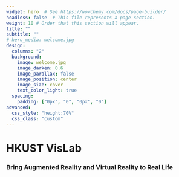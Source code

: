 ```yaml
---
widget: hero  # See https://wowchemy.com/docs/page-builder/
headless: false  # This file represents a page section.
weight: 10 # Order that this section will appear.
title: ""
subtitle: ""
# hero_media: welcome.jpg
design:
  columns: "2"
  background:
    image: welcome.jpg
    image_darken: 0.6
    image_parallax: false
    image_position: center
    image_size: cover
    text_color_light: true
  spacing:
    padding: ["0px", "0", "0px", "0"]
advanced:
  css_style: "height:70%"
  css_class: "custom"
---
```

# HKUST VisLab
### Bring Augmented Reality and Virtual Reality to Real Life